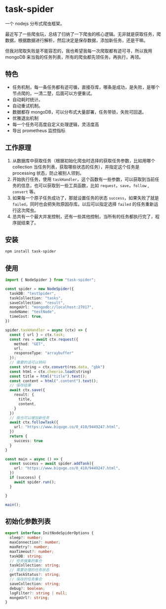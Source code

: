 # task-spider

一个 nodejs 分布式爬虫框架。

最近写了一些爬虫玩，总结了归纳了一下爬虫的核心逻辑。无非就是获取任务，爬数据，根据数据进行解析，然后决定是保存数据，添加新任务，还是干嘛。

但我对爬取失败是不能容忍的，我也希望我每一次爬取都有迹可寻，所以我用 mongoDB 来当我的任务列表，所有的爬虫都先领任务，再执行，再领。

## 特色

- 任务机制，每一条任务都有迹可循，直接存库，哪条是成功，是失败，是哪个节点爬的，一清二楚，后面可以方便重试。
- 自动耗时统计。
- 自动重试机制。
- 数据都存 mongoDB，可以分布式大量部署，任务带锁，失败可回退。
- 优雅退出机制
- 每一个任务可高度自定义处理逻辑，灵活度高
- 导出 prometheus 监控指标

## 工作原理

1. 从数据库中获取任务（根据初始化爬虫时选择的获取任务参数，比如用哪个 collection 当任务列表，获取哪些状态的任务），并指定这个任务是 processing 状态，防止被别人领到。
2. 开始执行任务，使用 `taskHandler`，这个函数有一些参数，可以获取到当前任务的信息，也可以获取到一些工具函数，比如 `request`，`save`，`follow` , `convert` 等。
3. 如果每一个原子任务成功了，那就设置任务的状态 `success`，如果失败了就是 `failed`，同时也会把失败原因存库。以后可以指定选择 `failed` 的任务重新运行这次爬虫。
4. 总共有一个最大并发控制，还有一些其他控制，当所有的任务都执行完了，程序就结束了。

## 安装
```bash
npm install task-spider
```

## 使用
```typescript
import { NodeSpider } from "task-spider";

const spider = new NodeSpider({
  taskDB: "testSpider",
  taskCollection: "tasks",
  saveCollection: "result",
  mongoUrl: "mongodb://localhost:27017",
  nodeName: "testNode",
  timeCost: true,
})

spider.taskHandler = async (ctx) => {
  const { url } = ctx.task;
  const res = await ctx.request({
    method: "GET",
    url,
    responseType: "arraybuffer"
  });
  // 需要的话可以转码
  const string = ctx.convert(res.data, "gbk")
  const html = ctx.cheerio.load(string)
  const title = html("title").text();
  const content = html(".content").text();
  // 保存结果
  await ctx.save({
    result: {
      title,
      content,
    }
  })
  // 我也可以增加新任务
  await ctx.followTask({
    url: "https://www.biquge.co/0_410/9449247.html",
  })
  return {
    success: true
  }
}

const main = async () => {
  const success = await spider.addTask({
    url: "https://www.biquge.co/0_410/9449247.html",
  })
  if (success) {
    await spider.run();
  }

}

main();

```

## 初始化参数列表

```typescript
export interface InitNodeSpiderOptions {
  sleep?: number;
  maxConnection?: number;
  maxRetry?: number;
  maxTimeout?: number;
  taskDB: string;
  // 任务搜集的集合
  taskCollection: string;
  // 需要处理的任务状态
  getTaskStatus?: string;
  // 保存的任务集合
  saveCollection: string;
  debug?: boolean;
  logFilter?: string | null;
  mongoUrl?: string;
}
```